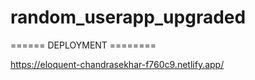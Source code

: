 # random_userapp_upgraded


====== DEPLOYMENT ========

https://eloquent-chandrasekhar-f760c9.netlify.app/
